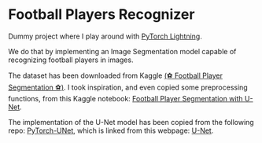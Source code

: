 # Football Players Recognizer

Dummy project where I play around with [PyTorch Lightning](https://lightning.ai/pytorch-lightning).

We do that by implementing an Image Segmentation model capable of recognizing football players in images.

The dataset has been downloaded from Kaggle [(⚽ Football Player Segmentation ⚽)](https://www.kaggle.com/datasets/ihelon/football-player-segmentation). I took inspiration, and even copied some preprocessing functions, from this Kaggle notebook: [Football Player Segmentation with U-Net](https://www.kaggle.com/code/weigelk/football-player-segmentation-with-u-net).

The implementation of the U-Net model has been copied from the following repo: [PyTorch-UNet](https://github.com/milesial/Pytorch-UNet/blob/67bf11b4db4c5f2891bd7e8e7f58bcde8ee2d2db/unet/unet_model.py#L8), which is linked from this webpage: [U-Net](https://paperswithcode.com/method/u-net).
